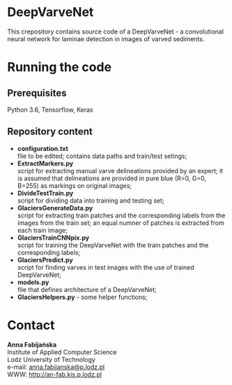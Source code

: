 # DeepVarveNet

This crepository contains source code of a DeepVarveNet - a convolutional neural network for laminae detection in images of varved sediments.

# Running the code

## Prerequisites

Python 3.6, Tensorflow, Keras

## Repository content

<ul>
  <li> <b>configuration.txt</b><br> file to be edited; contains data paths and train/test setings;   
  <li> <b>ExtractMarkers.py</b><br> script for extracting manual varve delineations provided by an expert; it is assumed that delineations are provided in pure blue (R=0, G=0, B=255) as markings on original images;
  <li> <b>DivideTestTrain.py</b><br> script for dividing data into training and testing set; 
  <li> <b>GlaciersGenerateData.py</b><br> script for extracting train patches and the corresponding labels from the images from the train set; an equal numner of patches is extracted from each train image;
  <li> <b>GlaciersTrainCNNpix.py</b><br> script for training the DeepVarveNet with the train patches and the corresponding labels;
  <li> <b>GlaciersPredict.py</b><br> script for finding varves in test images with the use of trained DeepVarveNet;
  <li> <b>models.py</b><br> file that defines architecture of a DeepVarveNet;
  <li> <b>GlaciersHelpers.py</b> - some helper functions;
</ul>

# Contact

<b>Anna Fabijańska</b><br>
Institute of Applied Computer Science<br>
Lodz University of Technology<br>
e-mail: anna.fabijanska@p.lodz.pl<br> 
WWW: http://an-fab.kis.p.lodz.pl
